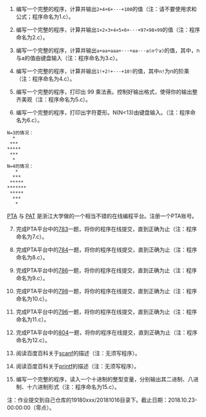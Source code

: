 1. 编写一个完整的程序，计算并输出`2+4+6+⋅⋅⋅+100`的值（注：请不要使用求和公式；程序命名为1.c）。


2. 编写一个完整的程序，计算并输出`1×2×3+4×5×6+⋅⋅⋅+97×98×99`的值（注：程序命名为2.c）。


3. 编写一个完整的程序，计算并输出`a+aa+aaa+⋅⋅⋅+aa⋅⋅⋅a(n个a)`的值，其中，n与a的值由键盘输入（注：程序命名为3.c）。


4. 编写一个完整的程序，计算并输出`1!+2!+⋅⋅⋅+10!`的值，其中`n!`为n的阶乘（注：程序命名为4.c）。


5. 编写一个完整的程序，打印出 99 乘法表。控制好输出格式，使得你的输出整齐美观（注：程序命名为5.c）。


6. 编写一个完整的程序，打印出字符菱形。N(N<13)由键盘输入。（注：程序命名为6.c）。
```
N=3的情况：
  *
 ***
*****
 ***
  *
N=4的情况：
   *
  ***
 *****
*******
 *****
  ***
   *
```

[PTA](https://pintia.cn/)
与
[PAT](https://www.patest.cn/)
是浙江大学做的一个相当不错的在线编程平台。注册一个PTA账号。

7. 完成PTA平台中的[783](https://pintia.cn/problem-sets/14/problems/783)一题，将你的程序在线提交，直到正确为止（注：程序命名为7.c）。


8. 完成PTA平台中的[784](https://pintia.cn/problem-sets/14/problems/784)一题，将你的程序在线提交，直到正确为止（注：程序命名为8.c）。


9. 完成PTA平台中的[786](https://pintia.cn/problem-sets/14/problems/786)一题，将你的程序在线提交，直到正确为止（注：程序命名为9.c）。


10. 完成PTA平台中的[798](https://pintia.cn/problem-sets/14/problems/798)一题，将你的程序在线提交，直到正确为止（注：程序命名为10.c）。


11. 完成PTA平台中的[796](https://pintia.cn/problem-sets/14/problems/796)一题，将你的程序在线提交，直到正确为止（注：程序命名为11.c）。


12. 完成PTA平台中的[804](https://pintia.cn/problem-sets/14/problems/804)一题，将你的程序在线提交，直到正确为止（注：程序命名为12.c）。


13. 阅读百度百科关于[scanf](https://baike.baidu.com/item/scanf/10773316?fr=aladdin)的描述（注：无须写程序）。


14. 阅读百度百科关于[printf](https://baike.baidu.com/item/printf)的描述（注：无须写程序）。


15. 编写一个完整的程序，读入一个十进制的整型变量，分别输出其二进制、八进制、十六进制形式（注：程序命名为15.c）。


注：作业提交到自己仓库的19180xxx/20181016目录下。截止日期：2018.10.23-00:00:00（零点）。

